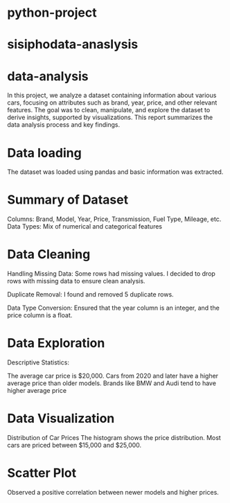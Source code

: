 # python-project
# sisiphodata-anaslysis
# data-analysis
In this project, we analyze a dataset containing information about various cars, focusing on attributes such as brand, year, price, and other relevant features. The goal was to clean, manipulate, and explore the dataset to derive insights, supported by visualizations. This report summarizes the data analysis process and key findings.

# Data loading
The dataset was loaded using pandas and basic information was extracted.

# Summary of Dataset

Columns: Brand, Model, Year, Price, Transmission, Fuel Type, Mileage, etc.
Data Types: Mix of numerical and categorical features


 # Data Cleaning
 
Handling Missing Data:
Some rows had missing values.
I decided to drop rows with missing data to ensure clean analysis.

Duplicate Removal:
I found and removed 5 duplicate rows.

Data Type Conversion:
Ensured that the year column is an integer, and the price column is a float.

 # Data Exploration
Descriptive Statistics:

The average car price is $20,000.
Cars from 2020 and later have a higher average price than older models.
Brands like BMW and Audi tend to have higher average price

# Data Visualization
 Distribution of Car Prices
The histogram  shows the price distribution.
Most cars are priced between $15,000 and $25,000.

# Scatter Plot
Observed a positive correlation between newer models and higher prices.
